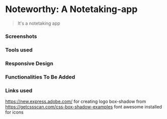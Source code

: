 # Noteworthy: A Notetaking-app
> It's a notetaking app
### Screenshots
### Tools used
### Responsive Design
### Functionalities To Be Added
### Links used
https://new.express.adobe.com/ for creating logo
box-shadow from https://getcssscan.com/css-box-shadow-examples
font awesome installed for icons
